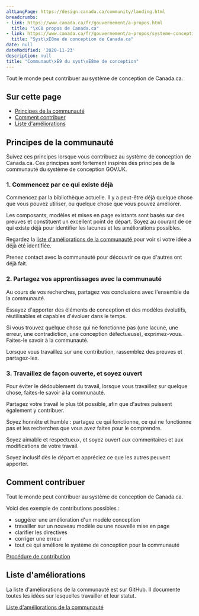 ```yaml
---
altLangPage: https://design.canada.ca/community/landing.html
breadcrumbs:
- link: https://www.canada.ca/fr/gouvernement/a-propos.html
  title: "\xC0 propos de Canada.ca"
- link: https://www.canada.ca/fr/gouvernement/a-propos/systeme-conception.html
  title: "Syst\xE8me de conception de Canada.ca"
date: null
dateModified: '2020-11-23'
description: null
title: "Communaut\xE9 du syst\xE8me de conception"
---
```



<p>
 Tout le monde peut contribuer au système de conception de Canada.ca.
</p>

<h2 class="h3">
 Sur cette page
</h2>

<ul>
 <li>
  <a href="#principes">
   Principes de la communauté
  </a>
 </li>
 <li>
  <a href="#comment">
   Comment contribuer
  </a>
 </li>
 <li>
  <a href="#liste">
   Liste d'améliorations
  </a>
 </li>
</ul>

<section>
 <h2 id="principes">
  Principes de la communauté
 </h2>
 <p>
  Suivez ces principes lorsque vous contribuez au système de conception de Canada.ca. Ces principes sont fortement inspirés des principes de la communauté du système de conception GOV.UK.
 </p>
 <h3>
  1. Commencez par ce qui existe déjà
 </h3>
 <p>
  Commencez par la bibliothèque actuelle. Il y a peut-être déjà quelque chose que vous pouvez utiliser, ou quelque chose que vous pouvez améliorer.
 </p>
 <p>
  Les composants, modèles et mises en page existants sont basés sur des preuves et constituent un excellent point de départ. Soyez au courant de ce qui existe déjà pour identifier les lacunes et les améliorations possibles.
 </p>
 <p>
  Regardez la
  <a href="#liste">
   liste d'améliorations de la communauté
  </a>
  pour voir si votre idée a déjà été identifiée.
 </p>
 <p>
  Prenez contact avec la communauté pour découvrir ce que d'autres ont déjà fait.
 </p>
 <h3>
  2. Partagez vos apprentissages avec la communauté
 </h3>
 <p>
  Au cours de vos recherches, partagez vos conclusions avec l'ensemble de la communauté.
 </p>
 <p>
  Essayez d'apporter des éléments de conception et des modèles évolutifs, réutilisables et capables d'évoluer dans le temps.
 </p>
 <p>
  Si vous trouvez quelque chose qui ne fonctionne pas (une lacune, une erreur, une contradiction, une conception défectueuse), exprimez-vous. Faites-le savoir à la communauté.
 </p>
 <p>
  Lorsque vous travaillez sur une contribution, rassemblez des preuves et partagez-les.
 </p>
 <h3>
  3. Travaillez de façon ouverte,  et soyez ouvert
 </h3>
 <p>
  Pour éviter le dédoublement du travail, lorsque vous travaillez sur quelque chose, faites-le savoir à la communauté.
 </p>
 <p>
  Partagez votre travail le plus tôt possible, afin que d'autres puissent également y contribuer.
 </p>
 <p>
  Soyez honnête et humble : partagez ce qui fonctionne, ce qui ne fonctionne pas et les recherches que vous avez faites pour le comprendre.
 </p>
 <p>
  Soyez aimable et respectueux, et soyez ouvert aux commentaires et aux modifications de votre travail.
 </p>
 <p>
  Soyez inclusif dès le départ et appréciez ce que les autres peuvent apporter.
 </p>
</section>

<section>
 <h2 id="comment">
  Comment contribuer
 </h2>
 <p>
  Tout le monde peut contribuer au système de conception de Canada.ca.
 </p>
 <p>
  Voici des exemple de contributions possibles :
 </p>
 <ul>
  <li>
   suggérer une amélioration d'un modèle conception
  </li>
  <li>
   travailler sur un nouveau modèle ou une nouvelle mise en page
  </li>
  <li>
   clarifier les directives
  </li>
  <li>
   corriger une erreur
  </li>
  <li>
   tout ce qui améliore le système de conception pour la communauté
  </li>
 </ul>
 <p>
  <a href="./procedure-contribution.html">
   Procédure de contribution
  </a>
 </p>
</section>

<section>
 <h2 id="liste">
  Liste d'améliorations
 </h2>
 <p>
  La liste d'améliorations de la communauté est sur GitHub. Il documente toutes les idées sur lesquelles travailler et leur statut.
 </p>
 <p>
  <a href="https://github.com/canada-ca/design-system-systeme-conception/projects/1">
   Liste d'améliorations de la communauté
  </a>
 </p>
</section>




